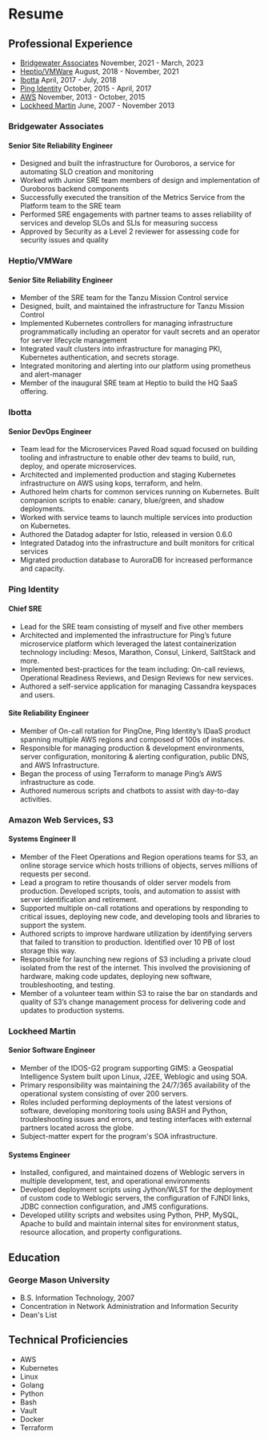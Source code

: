 # Resume

## Professional Experience

* [Bridgewater Associates](/resume#bridgewater-associates) November, 2021 - March, 2023
* [Heptio/VMWare](/resume#heptiovmware) August, 2018 - November, 2021
* [Ibotta](/resume#ibotta) April, 2017 - July, 2018
* [Ping Identity](/resume#ping-identity) October, 2015 - April, 2017
* [AWS](/resume#amazon-web-services-s3) November, 2013 -  October, 2015
* [Lockheed Martin](/resume#lockheed-martin) June, 2007 - November 2013

### Bridgewater Associates

#### Senior Site Reliability Engineer

* Designed and built the infrastructure for Ouroboros, a service for automating SLO creation and monitoring
* Worked with Junior SRE team members of design and implementation of Ouroboros backend components
* Successfully executed the transition of the Metrics Service from the Platform team to the SRE team
* Performed SRE engagements with partner teams to asses reliability of services and develop SLOs and SLIs for measuring success
* Approved by Security as a Level 2 reviewer for assessing code for security issues and quality

### Heptio/VMWare

#### Senior Site Reliability Engineer

* Member of the SRE team for the Tanzu Mission Control service
* Designed, built, and maintained the infrastructure for Tanzu Mission Control
* Implemented Kubernetes controllers for managing infrastructure programmatically including an operator for vault secrets and an operator for server lifecycle management
* Integrated vault clusters into infrastructure for managing PKI, Kubernetes authentication, and secrets storage.
* Integrated monitoring and alerting into our platform using prometheus and alert-manager
* Member of the inaugural SRE team at Heptio to build the HQ SaaS offering.

### Ibotta

#### Senior DevOps Engineer

* Team lead for the Microservices Paved Road squad focused on building tooling and infrastructure to enable other dev teams to build, run, deploy, and operate microservices.
* Architected and implemented production and staging Kubernetes infrastructure on AWS using kops, terraform, and helm.
* Authored helm charts for common services running on Kubernetes. Built companion scripts to enable: canary, blue/green, and shadow deployments.
* Worked with service teams to launch multiple services into production on Kubernetes.
* Authored the Datadog adapter for Istio, released in version 0.6.0
* Integrated Datadog into the infrastructure and built monitors for critical services
* Migrated production database to AuroraDB for increased performance and capacity.

### Ping Identity

#### Chief SRE

* Lead for the SRE team consisting of myself and five other members
* Architected and implemented the infrastructure for Ping’s future microservice platform which leveraged the latest containerization technology including: Mesos, Marathon, Consul, Linkerd, SaltStack and more.
* Implemented best-practices for the team including: On-call reviews, Operational Readiness Reviews, and Design Reviews for new services.
* Authored a self-service application for managing Cassandra keyspaces and users.

#### Site Reliability Engineer

* Member of On-call rotation for PingOne, Ping Identity’s IDaaS product spanning multiple AWS regions and composed of 100s of instances.
* Responsible for managing production & development environments, server configuration, monitoring & alerting configuration, public DNS, and AWS Infrastructure.
* Began the process of using Terraform to manage Ping’s AWS infrastructure as code.
* Authored numerous scripts and chatbots to assist with day-to-day activities.

### Amazon Web Services, S3

#### Systems Engineer II

* Member of the Fleet Operations and Region operations teams for S3, an online storage service which hosts trillions of objects, serves millions of requests per second.
* Lead a program to retire thousands of older server models from production. Developed scripts, tools, and automation to assist with server identification and retirement.
* Supported multiple on-call rotations and operations by responding to critical issues, deploying new code, and developing tools and libraries to support the system.
* Authored scripts to improve hardware utilization by identifying servers that failed to transition to production. Identified over 10 PB of lost storage this way.
* Responsible for launching new regions of S3 including a private cloud isolated from the rest of the internet. This involved the provisioning of hardware, making code updates, deploying new software, troubleshooting, and testing.
* Member of a volunteer team within S3 to raise the bar on standards and quality of S3’s change management process for delivering code and updates to production systems.

### Lockheed Martin

#### Senior Software Engineer

* Member of the IDOS-G2 program supporting GIMS: a Geospatial Intelligence System built upon Linux, J2EE, Weblogic and using SOA.
* Primary responsibility was maintaining the 24/7/365 availability of the operational system consisting of over 200 servers.
* Roles included performing deployments of the latest versions of software, developing monitoring tools using BASH and Python, troubleshooting issues and errors, and testing interfaces with external partners located across the globe.
* Subject-matter expert for the program's SOA infrastructure.

#### Systems Engineer

* Installed, configured, and maintained dozens of Weblogic servers in multiple development, test, and operational environments
* Developed deployment scripts using Jython/WLST for the deployment of custom code to Weblogic servers, the configuration of FJNDI links, JDBC connection configuration, and JMS configurations.
* Developed utility scripts and websites using Python, PHP, MySQL, Apache to build and maintain internal sites for environment status, resource allocation, and property configurations.

## Education

### George Mason University

* B.S. Information Technology, 2007
* Concentration in Network Administration and Information Security
* Dean's List

## Technical Proficiencies

* AWS
* Kubernetes
* Linux
* Golang
* Python
* Bash
* Vault
* Docker
* Terraform

